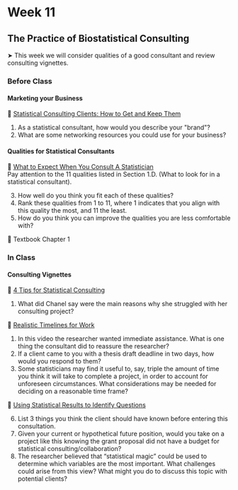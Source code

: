 # Week 11

## The Practice of Biostatistical Consulting

&#x27A4; This week we will consider qualities of a good consultant and review consulting vignettes.

### Before Class

#### Marketing your Business

📖 [Statistical Consulting Clients: How to Get and Keep Them](https://stattrak.amstat.org/2022/02/01/statistical-consulting/)<br />

1. As a statistical consultant, how would you describe your "brand"?
2. What are some networking resources you could use for your business?

#### Qualities for Statistical Consultants

📖 [What to Expect When You Consult A Statistician](https://community.amstat.org/cnsl/forclients/expect-content)<br />
Pay attention to the 11 qualities listed in Section 1.D. (What to look for in a statistical consultant).  

3. How well do you think you fit each of these qualities?
4. Rank these qualities from 1 to 11, where 1 indicates that you align with this quality the most, and 11 the least.
5. How do you think you can improve the qualities you are less comfortable with?

📖 Textbook Chapter 1

### In Class

#### Consulting Vignettes 

📖 [4 Tips for Statistical Consulting](https://blogs.ams.org/mathgradblog/2021/10/11/4-tips-for-statistical-consulting-learn-from-my-mistakes/)  

1. What did Chanel say were the main reasons why she struggled with her consulting project?

🎥 [Realistic Timelines for Work](https://www.youtube.com/watch?v=ueF1oe0ct4s)  

1. In this video the researcher wanted immediate assistance. What is one thing the consultant did to reassure the researcher?
2. If a client came to you with a thesis draft deadline in two days, how would you respond to them?  
3. Some statisticians may find it useful to, say, triple the amount of time you think it will take to complete a project, in order to account for unforeseen circumstances. What considerations may be needed for deciding on a reasonable time frame?  

🎥 [Using Statistical Results to Identify Questions](https://www.youtube.com/watch?v=upkMfMF0k2k)  

6. List 3 things you think the client should have known before entering this consultation.  
7. Given your current or hypothetical future position, would you take on a project like this knowing the grant proposal did not have a budget for statistical consulting/collaboration?  
8. The researcher believed that “statistical magic” could be used to determine which variables are the most important. What challenges could arise from this view? What might you do to discuss this topic with potential clients?  



